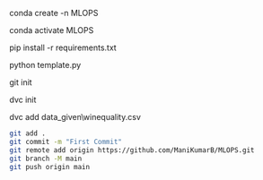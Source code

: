 conda create -n MLOPS

conda activate MLOPS

pip install -r requirements.txt

<!-- For Creating Folder Structure -->
python template.py 

<!-- Download git from git-scm.com/downloads -->

git init

dvc init

dvc add data_given\winequality.csv

```bash
git add .
git commit -m "First Commit"
git remote add origin https://github.com/ManiKumarB/MLOPS.git
git branch -M main
git push origin main
```